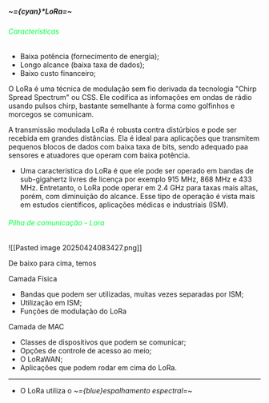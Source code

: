 
#####                                                                   ~={cyan}*LoRa=~

###### <span style="color:rgb(0, 255, 64)">Características</span> 

- Baixa potência (fornecimento de energia);
- Longo alcance (baixa taxa de dados);
- Baixo custo financeiro;

O LoRa é uma técnica de modulação sem fio derivada da tecnologia "Chirp Spread Spectrum" ou CSS. Ele codifica as infomações em ondas de rádio usando pulsos chirp, bastante semelhante à forma como golfinhos e morcegos se comunicam.

A transmissão modulada LoRa é robusta contra distúrbios e pode ser recebida em grandes distâncias. Ela é ideal para aplicações que transmitem pequenos blocos de dados com baixa taxa de bits, sendo adequado paa sensores e atuadores que operam com baixa potência.

-  Uma característica do LoRa é que ele pode ser operado em bandas de sub-gigahertz livres de licença por exemplo 915 MHz, 868 MHz e 433 MHz. Entretanto, o LoRa pode operar em 2.4 GHz para taxas mais altas, porém, com diminuição do alcance. Esse tipo de operação é vista mais em estudos científicos, aplicações médicas e industriais (ISM).

###### <span style="color:rgb(0, 255, 64)">Pilha de comunicação - Lora</span>

![[Pasted image 20250424083427.png]]

De baixo para cima, temos

Camada Física

-  Bandas que podem ser utilizadas, muitas vezes separadas por ISM;
-  Utilização em ISM;
-  Funções de modulação do LoRa

Camada de MAC

-  Classes de dispositivos que podem se comunicar;
-  Opções de controle de acesso ao meio;
-  O LoRaWAN;
-  Aplicações que podem rodar em cima do LoRa.

---

-  O LoRa utiliza o *~={blue}espalhamento espectral=~*
























































